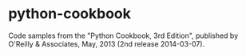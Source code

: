 python-cookbook
===============

Code samples from the "Python Cookbook, 3rd Edition", published by O'Reilly & Associates, May, 2013 (2nd release 2014-03-07).  
